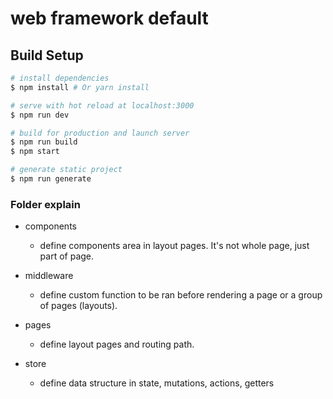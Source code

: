# web framework default

## Build Setup

``` bash
# install dependencies
$ npm install # Or yarn install

# serve with hot reload at localhost:3000
$ npm run dev

# build for production and launch server
$ npm run build
$ npm start

# generate static project
$ npm run generate
```

### Folder explain

- components
  - define components area in layout pages. It's not whole page, just part of page.
  
- middleware 
  - define custom function to be ran before rendering a page or a group of pages (layouts).

- pages
  - define layout pages and routing path.
  
- store
  - define data structure in state, mutations, actions, getters 
